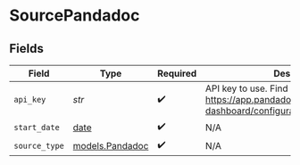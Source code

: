 # SourcePandadoc


## Fields

| Field                                                                                        | Type                                                                                         | Required                                                                                     | Description                                                                                  |
| -------------------------------------------------------------------------------------------- | -------------------------------------------------------------------------------------------- | -------------------------------------------------------------------------------------------- | -------------------------------------------------------------------------------------------- |
| `api_key`                                                                                    | *str*                                                                                        | :heavy_check_mark:                                                                           | API key to use. Find it at https://app.pandadoc.com/a/#/settings/api-dashboard/configuration |
| `start_date`                                                                                 | [date](https://docs.python.org/3/library/datetime.html#date-objects)                         | :heavy_check_mark:                                                                           | N/A                                                                                          |
| `source_type`                                                                                | [models.Pandadoc](../models/pandadoc.md)                                                     | :heavy_check_mark:                                                                           | N/A                                                                                          |